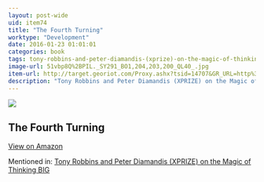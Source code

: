 ```yaml
---
layout: post-wide
uid: item74
title: "The Fourth Turning"
worktype: "Development"
date: 2016-01-23 01:01:01
categories: book
tags: tony-robbins-and-peter-diamandis-(xprize)-on-the-magic-of-thinking-big
image-url: 51vbp8Q%2BPIL._SY291_BO1,204,203,200_QL40_.jpg
item-url: http://target.georiot.com/Proxy.ashx?tsid=14707&GR_URL=http%3A%2F%2Fwww.amazon.com%2FFourth-Turning-American-Prophecy-Rendezvous%2Fdp%2F0767900464%2F
description: "Tony Robbins and Peter Diamandis (XPRIZE) on the Magic of Thinking BIG"
---
```

<a href="http://target.georiot.com/Proxy.ashx?tsid=14707&GR_URL=http%3A%2F%2Fwww.amazon.com%2FFourth-Turning-American-Prophecy-Rendezvous%2Fdp%2F0767900464%2F" target="blank"><img src="../../../../img/thumbs/51vbp8Q%2BPIL._SY291_BO1,204,203,200_QL40_.jpg" class="prod-img"></a>
<h2>The Fourth Turning</h2>
<p><a class="btn btn-primary" href="http://target.georiot.com/Proxy.ashx?tsid=14707&GR_URL=http%3A%2F%2Fwww.amazon.com%2FFourth-Turning-American-Prophecy-Rendezvous%2Fdp%2F0767900464%2F" target="blank">View on Amazon</a><p>
<p>Mentioned in: <a href="http://fourhourworkweek.com/2014/10/07/global-learning-xprize/" target="blank">Tony Robbins and Peter Diamandis (XPRIZE) on the Magic of Thinking BIG</a></p>
